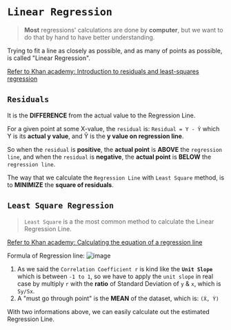# `Linear Regression`
> **Most** regressions' calculations are done by **computer**, but we want to do that by hand to have better understanding.

Trying to fit a line as closely as possible, and as many of points as possible, is called "Linear Regression".

[Refer to Khan academy: Introduction to residuals and least-squares regression](https://www.khanacademy.org/math/ap-statistics/bivariate-data-ap/modal/v/regression-residual-intro)



## `Residuals`
It is the **DIFFERENCE** from the actual value to the Regression Line.

For a given point at some X-value, the `residual` is:
`Residual = Y - Ŷ`
which Y is its **actual y value**, and Ŷ is the **y value on regression line**.

So when the `residual` is **positive**, the **actual point** is **ABOVE** the `regression line`,
and when the `residual` is **negative**, the **actual point** is **BELOW** the `regression line`.


The way that we calculate the `Regression Line` with `Least Square` method, is to **MINIMIZE** the **square of residuals**.

## `Least Square Regression`
> `Least Square` is a the most common method to calculate the Linear Regression Line.

[Refer to Khan academy: Calculating the equation of a regression line](https://www.khanacademy.org/math/ap-statistics/bivariate-data-ap/modal/v/calculating-the-equation-of-a-regression-line)

Formula of Regression line:
![image](https://user-images.githubusercontent.com/14041622/43884348-77a305d0-9be8-11e8-9fc1-5bd881686fb4.png)

1. As we said the `Correlation Coefficient r` is kind like the **`Unit Slope`** which is between `-1 to 1`, so we have to apply the `unit slope` in real case by multiply `r` with the **ratio** of Standard Deviation of `y` & `x`, which is `Sy/Sx`.
2. A "must go through point" is the **MEAN** of the dataset, which is: `(Ẋ, Ẏ)`

With two informations above, we can easily calculate out the estimated Regression Line.